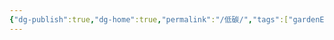 ```yaml
---
{"dg-publish":true,"dg-home":true,"permalink":"/低碳/","tags":["gardenEntry"],"dgPassFrontmatter":true}
---
```

 
